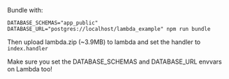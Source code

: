 Bundle with:

```
DATABASE_SCHEMAS="app_public" DATABASE_URL="postgres://localhost/lambda_example" npm run bundle
```

Then upload lambda.zip (~3.9MB) to lambda and set the handler to `index.handler`

Make sure you set the DATABASE_SCHEMAS and DATABASE_URL envvars on Lambda too!
